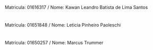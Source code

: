 Matricula: 01616317 /
Nome: Kawan Leandro Batista de Lima Santos
#
Matrícula: 01651848 /
Nome: Leticia Pinheiro Paoleschi
#
Matrícula: 01650257 /
Nome: Marcus Trummer

